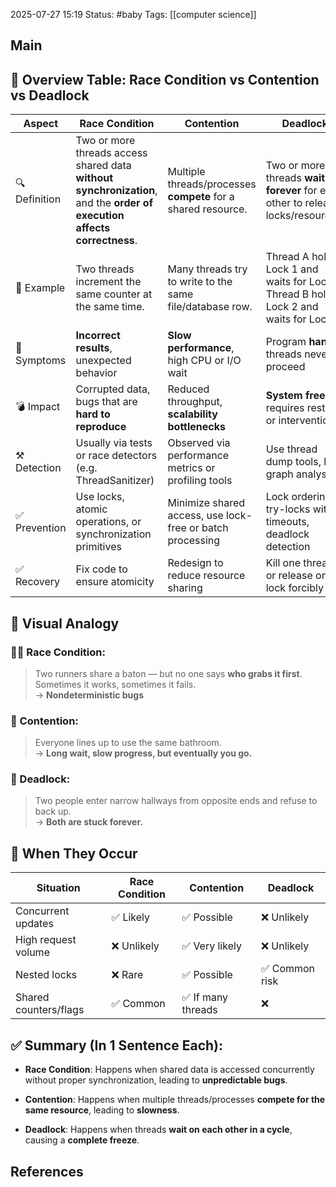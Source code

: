 2025-07-27 15:19
Status: #baby
Tags: [[computer science]]
## Main
## 🧠 Overview Table: **Race Condition vs Contention vs Deadlock**

| Aspect        | **Race Condition**                                                                                                      | **Contention**                                                | **Deadlock**                                                                            |
| ------------- | ----------------------------------------------------------------------------------------------------------------------- | ------------------------------------------------------------- | --------------------------------------------------------------------------------------- |
| 🔍 Definition | Two or more threads access shared data **without synchronization**, and the **order of execution affects correctness**. | Multiple threads/processes **compete** for a shared resource. | Two or more threads **wait forever** for each other to release locks/resources.         |
| 📌 Example    | Two threads increment the same counter at the same time.                                                                | Many threads try to write to the same file/database row.      | Thread A holds Lock 1 and waits for Lock 2; Thread B holds Lock 2 and waits for Lock 1. |
| 🧯 Symptoms   | **Incorrect results**, unexpected behavior                                                                              | **Slow performance**, high CPU or I/O wait                    | Program **hangs**, threads never proceed                                                |
| 💣 Impact     | Corrupted data, bugs that are **hard to reproduce**                                                                     | Reduced throughput, **scalability bottlenecks**               | **System freeze**, requires restart or intervention                                     |
| ⚒️ Detection  | Usually via tests or race detectors (e.g. ThreadSanitizer)                                                              | Observed via performance metrics or profiling tools           | Use thread dump tools, lock graph analysis                                              |
| ✅ Prevention  | Use locks, atomic operations, or synchronization primitives                                                             | Minimize shared access, use lock-free or batch processing     | Lock ordering, try-locks with timeouts, deadlock detection                              |
| ✅ Recovery    | Fix code to ensure atomicity                                                                                            | Redesign to reduce resource sharing                           | Kill one thread or release one lock forcibly                                            |


## 📌 Visual Analogy

### 🏃‍♂️ Race Condition:

> Two runners share a baton — but no one says **who grabs it first**. Sometimes it works, sometimes it fails.  
> → **Nondeterministic bugs**

### 🤼 Contention:

> Everyone lines up to use the same bathroom.  
> → **Long wait, slow progress, but eventually you go.**

### 🔗 Deadlock:

> Two people enter narrow hallways from opposite ends and refuse to back up.  
> → **Both are stuck forever.**

## 🧩 When They Occur

|Situation|Race Condition|Contention|Deadlock|
|---|---|---|---|
|Concurrent updates|✅ Likely|✅ Possible|❌ Unlikely|
|High request volume|❌ Unlikely|✅ Very likely|❌ Unlikely|
|Nested locks|❌ Rare|✅ Possible|✅ Common risk|
|Shared counters/flags|✅ Common|✅ If many threads|❌|

## ✅ Summary (In 1 Sentence Each):

- **Race Condition**: Happens when shared data is accessed concurrently without proper synchronization, leading to **unpredictable bugs**.
    
- **Contention**: Happens when multiple threads/processes **compete for the same resource**, leading to **slowness**.
    
- **Deadlock**: Happens when threads **wait on each other in a cycle**, causing a **complete freeze**.



## References